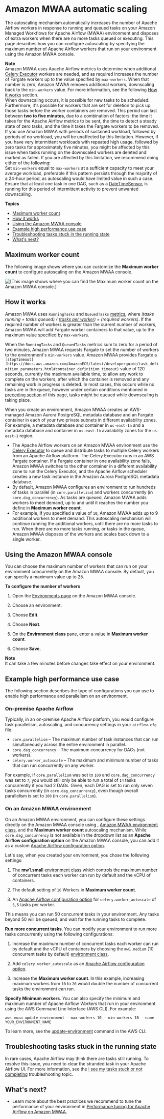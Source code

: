 # Amazon MWAA automatic scaling<a name="mwaa-autoscaling"></a>

The autoscaling mechanism automatically increases the number of Apache Airflow workers in response to running and queued tasks on your Amazon Managed Workflows for Apache Airflow \(MWAA\) environment and disposes of extra workers when there are no more tasks queued or executing\. This page describes how you can configure autoscaling by specifying the maximum number of Apache Airflow workers that run on your environment using the Amazon MWAA console\.

**Note**  
 Amazon MWAA uses Apache Airflow metrics to determine when additional [Celery Executor](https://airflow.apache.org/docs/apache-airflow/stable/executor/celery.html) workers are needed, and as required increases the number of Fargate workers up to the value specified by `max-workers`\. When that number is zero, Amazon MWAA removes additional workers, downscaling back to the `min-workers` value\. For more information, see the following [How it works](#mwaa-autoscaling-how) section\.   
 When downscaling occurs, it is possible for new tasks to be scheduled\. Furthermore, it's possible for workers that are set for deletion to pick up those tasks before the worker containers are removed\. This period can last between **two to five minutes**, due to a combination of factors: the time it takes for the Apache Airflow metrics to be sent, the time to detect a steady state of zero tasks, and the time it takes the Fargate workers to be removed\.   
 If you use Amazon MWAA with periods of sustained workload, followed by periods of no workload, you will be unaffected by this limitation\. However, if you have very intermittent workloads with repeated high usage, followed by zero tasks for approximately five minutes, you might be affected by this issue when tasks running on the downscaled workers are deleted and marked as failed\. If you are affected by this limitation, we recommend doing either of the following:   
 Set `min-workers` equal to `max-workers` at a sufficient capacity to meet your average workload, preferable if this pattern persists through the majority of a 24\-hour period, as autoscaling would have limited value in such a case\. 
 Ensure that at least one task in one DAG, such as a [DateTimeSensor](https://airflow.apache.org/docs/apache-airflow/2.0.2/_api/airflow/sensors/date_time/index.html?highlight=datetimesensor#module-airflow.sensors.date_time), is running for this period of intermittent activity to prevent unwanted downscaling\. 

**Topics**
+ [Maximum worker count](#mwaa-autoscaling-onconsole)
+ [How it works](#mwaa-autoscaling-how)
+ [Using the Amazon MWAA console](#mwaa-autoscaling-console)
+ [Example high performance use case](#mwaa-autoscaling-high-volume)
+ [Troubleshooting tasks stuck in the running state](#mwaa-autoscaling-stranded)
+ [What's next?](#mwaa-autoscaling-next-up)

## Maximum worker count<a name="mwaa-autoscaling-onconsole"></a>

The following image shows where you can customize the **Maximum worker count** to configure autoscaling on the Amazon MWAA console\.

![\[This image shows where you can find the Maximum worker count on the Amazon MWAA console.\]](http://docs.aws.amazon.com/mwaa/latest/userguide/images/mwaa-console-max-worker-count.png)

## How it works<a name="mwaa-autoscaling-how"></a>

 Amazon MWAA uses `RunningTasks` and `QueuedTasks` [metrics](access-metrics-cw-202.md#available-metrics-cw-v202), where *\(tasks running \+ tasks queued\) / \([tasks per worker](environment-class.md#environment-class-sizes)\) = \(required workers\)*\. If the required number of workers is greater than the current number of workers, Amazon MWAA will add Fargate worker containers to that value, up to the maximum value specified by `max-workers`\. 

 When the `RunningTasks` and `QueuedTasks` metrics sum to zero for a period of two minutes, Amazon MWAA requests Fargate to set the number of workers to the environment's `min-workers` value\. Amazon MWAA provides Fargate a `[stopTimeout](https://docs.aws.amazon.com/AmazonECS/latest/developerguide/task_definition_parameters.html#container_definition_timeout)` value of 120 seconds, currently the maximum available time, to allow any work to complete on the workers, after which the container is removed and any remaining work in progress is deleted\. In most cases, this occurs while no tasks are in the queue, however under certain conditions mentioned in [preceding section](#mwaa-autoscaling) of this page, tasks might be queued while downscaling is taking place\. 

When you create an environment, Amazon MWAA creates an AWS\-managed Amazon Aurora PostgreSQL metadata database and an Fargate container in each of your two private subnets in different availability zones\. For example, a metadata database and container in `us-east-1a` and a metadata database and container in `us-east-1b` availability zones for the `us-east-1` region\.
+ The Apache Airflow workers on an Amazon MWAA environment use the [Celery Executor](https://airflow.apache.org/docs/apache-airflow/stable/executor/celery.html) to queue and distribute tasks to multiple Celery workers from an Apache Airflow platform\. The Celery Executor runs in an AWS Fargate container\. If a Fargate container in one availability zone fails, Amazon MWAA switches to the other container in a different availability zone to run the Celery Executor, and the Apache Airflow scheduler creates a new task instance in the Amazon Aurora PostgreSQL metadata database\.
+ By default, Amazon MWAA configures an environment to run hundreds of tasks in parallel \(in `core.parallelism`\) and workers concurrently \(in `core.dag_concurrency`\)\. As tasks are queued, Amazon MWAA adds workers to meet demand, up to and until it reaches the number you define in **Maximum worker count**\.
+ For example, if you specified a value of `10`, Amazon MWAA adds up to 9 additional workers to meet demand\. This autoscaling mechanism will continue running the additional workers, until there are no more tasks to run\. When there are no more tasks running, or tasks in the queue, Amazon MWAA disposes of the workers and scales back down to a single worker\.

## Using the Amazon MWAA console<a name="mwaa-autoscaling-console"></a>

You can choose the maximum number of workers that can run on your environment concurrently on the Amazon MWAA console\. By default, you can specify a maximum value up to 25\.

**To configure the number of workers**

1. Open the [Environments page](https://console.aws.amazon.com/mwaa/home#/environments) on the Amazon MWAA console\.

1. Choose an environment\.

1. Choose **Edit**\.

1. Choose **Next**\.

1. On the **Environment class** pane, enter a value in **Maximum worker count**\. 

1. Choose **Save**\.

**Note**  
It can take a few minutes before changes take effect on your environment\.

## Example high performance use case<a name="mwaa-autoscaling-high-volume"></a>

The following section describes the type of configurations you can use to enable high performance and parallelism on an environment\.

### On\-premise Apache Airflow<a name="mwaa-autoscaling-high-volume-aa"></a>

Typically, in an on\-premise Apache Airflow platform, you would configure task parallelism, autoscaling, and concurrency settings in your `airflow.cfg` file:
+ `core.parallelism` – The maximum number of task instances that can run simultaneously across the entire environment in parallel\.
+ `core.dag_concurrency` – The maximum concurrency for DAGs \(not workers\)\.
+ `celery.worker_autoscale` – The maximum and minimum number of tasks that can run concurrently on any worker\.

For example, if `core.parallelism` was set to `100` and `core.dag_concurrency` was set to `7`, you would still only be able to run a total of `14` tasks concurrently if you had 2 DAGs\. Given, each DAG is set to run only seven tasks concurrently \(in `core.dag_concurrency`\), even though overall parallelism is set to `100` \(in `core.parallelism`\)\.

### On an Amazon MWAA environment<a name="mwaa-autoscaling-high-volume-mwaa"></a>

On an Amazon MWAA environment, you can configure these settings directly on the Amazon MWAA console using [](configuring-env-variables.md), [Amazon MWAA environment class](environment-class.md), and the **Maximum worker count** autoscaling mechanism\. While `core.dag_concurrency` is not available in the dropdown list as an **Apache Airflow configuration option** on the Amazon MWAA console, you can add it as a custom [Apache Airflow configuration option](configuring-env-variables.md)\.

Let's say, when you created your environment, you chose the following settings:

1. The **mw1\.small** [environment class](environment-class.md) which controls the maximum number of concurrent tasks each worker can run by default and the vCPU of containers\.

1. The default setting of `10` Workers in **Maximum worker count**\.

1. An [Apache Airflow configuration option](configuring-env-variables.md) for `celery.worker_autoscale` of `5,5` tasks per worker\.

This means you can run 50 concurrent tasks in your environment\. Any tasks beyond 50 will be queued, and wait for the running tasks to complete\.

**Run more concurrent tasks**\. You can modify your environment to run more tasks concurrently using the following configurations:

1. Increase the maximum number of concurrent tasks each worker can run by default and the vCPU of containers by choosing the `mw1.medium` \(10 concurrent tasks by default\) [environment class](environment-class.md)\.

1. Add `celery.worker_autoscale` as an [Apache Airflow configuration option](configuring-env-variables.md)\.

1. Increase the **Maximum worker count**\. In this example, increasing maximum workers from `10` to `20` would double the number of concurrent tasks the environment can run\.

**Specify Minimum workers**\. You can also specify the minimum and maximum number of Apache Airflow *Workers* that run in your environment using the AWS Command Line Interface \(AWS CLI\)\. For example:

```
aws mwaa update-environment --max-workers 10 --min-workers 10 --name YOUR_ENVIRONMENT_NAME
```

To learn more, see the [update\-environment](https://docs.aws.amazon.com/cli/latest/reference/mwaa/update-environment.html) command in the AWS CLI\.

## Troubleshooting tasks stuck in the running state<a name="mwaa-autoscaling-stranded"></a>

In rare cases, Apache Airflow may think there are tasks still running\. To resolve this issue, you need to clear the stranded task in your Apache Airflow UI\. For more information, see the [I see my tasks stuck or not completing](troubleshooting.md) troubleshooting topic\.

## What's next?<a name="mwaa-autoscaling-next-up"></a>
+ Learn more about the best practices we recommend to tune the performance of your environment in [Performance tuning for Apache Airflow on Amazon MWAA](best-practices-tuning.md)\.